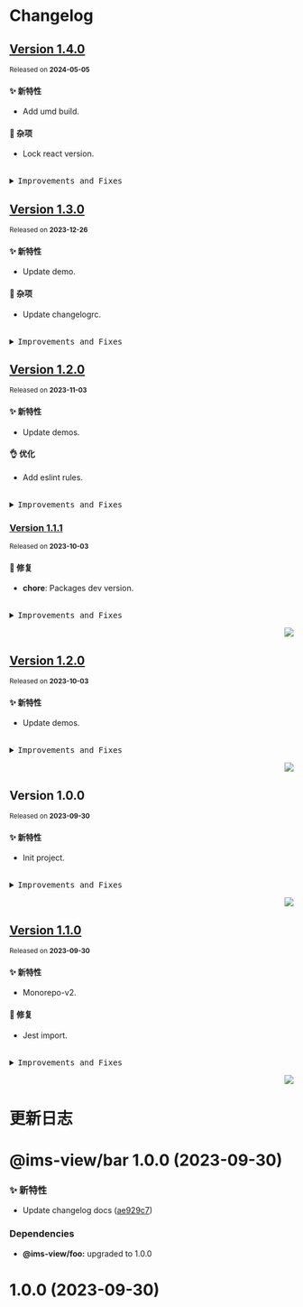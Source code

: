 # Changelog

## [Version&nbsp;1.4.0](https://github.com/eternallycyf/ims-monorepo-template/compare/@ims-view/bar@1.3.0...@ims-view/bar@1.4.0)

<sup>Released on **2024-05-05**</sup>

#### ✨ 新特性

- Add umd build.

#### 🔖 杂项

- Lock react version.

<br/>

<details>
<summary><kbd>Improvements and Fixes</kbd></summary>

#### What's improved

- Add umd build ([be1cae9](https://github.com/eternallycyf/ims-monorepo-template/commit/be1cae9))

#### Chores

- Lock react version ([0026201](https://github.com/eternallycyf/ims-monorepo-template/commit/0026201))

</details>

## [Version&nbsp;1.3.0](https://github.com/eternallycyf/ims-monorepo-template/compare/@ims-view/bar@1.2.0...@ims-view/bar@1.3.0)

<sup>Released on **2023-12-26**</sup>

#### ✨ 新特性

- Update demo.

#### 🔖 杂项

- Update changelogrc.

<br/>

<details>
<summary><kbd>Improvements and Fixes</kbd></summary>

#### What's improved

- Update demo ([cf2cda7](https://github.com/eternallycyf/ims-monorepo-template/commit/cf2cda7))

#### Chores

- Update changelogrc ([390a5bb](https://github.com/eternallycyf/ims-monorepo-template/commit/390a5bb))

</details>

## [Version&nbsp;1.2.0](https://github.com/eternallycyf/ims-monorepo-template/compare/@ims-view/bar@1.1.1...@ims-view/bar@1.2.0)

<sup>Released on **2023-11-03**</sup>

#### ✨ 新特性

- Update demos.

#### 👌 优化

- Add eslint rules.

<br/>

<details>
<summary><kbd>Improvements and Fixes</kbd></summary>

#### What's improved

- Update demos ([063c6d8](https://github.com/eternallycyf/ims-monorepo-template/commit/063c6d8))

#### Pref

- Add eslint rules ([412b7a5](https://github.com/eternallycyf/ims-monorepo-template/commit/412b7a5))

</details>

### [Version&nbsp;1.1.1](https://github.com/eternallycyf/ims-monorepo-template/compare/@ims-view/bar@1.1.0...@ims-view/bar@1.1.1)

<sup>Released on **2023-10-03**</sup>

#### 🐛 修复

- **chore**: Packages dev version.

<br/>

<details>
<summary><kbd>Improvements and Fixes</kbd></summary>

#### What's fixed

- **chore**: Packages dev version ([8350809](https://github.com/eternallycyf/ims-monorepo-template/commit/8350809))

</details>

<div align="right">

[![](https://img.shields.io/badge/-BACK_TO_TOP-151515?style=flat-square)](#readme-top)

</div>

## [Version&nbsp;1.2.0](https://github.com/eternallycyf/ims-monorepo-template/compare/@ims-view/foo@1.1.0...@ims-view/foo@1.2.0)

<sup>Released on **2023-10-03**</sup>

#### ✨ 新特性

- Update demos.

<br/>

<details>
<summary><kbd>Improvements and Fixes</kbd></summary>

#### What's improved

- Update demos ([77d0082](https://github.com/eternallycyf/ims-monorepo-template/commit/77d0082))

</details>

<div align="right">

[![](https://img.shields.io/badge/-BACK_TO_TOP-151515?style=flat-square)](#readme-top)

</div>

## Version&nbsp;1.0.0

<sup>Released on **2023-09-30**</sup>

#### ✨ 新特性

- Init project.

<br/>

<details>
<summary><kbd>Improvements and Fixes</kbd></summary>

#### What's improved

- Init project ([e88a058](https://github.com/eternallycyf/ims-monorepo-template/commit/e88a058))

</details>

<div align="right">

[![](https://img.shields.io/badge/-BACK_TO_TOP-151515?style=flat-square)](#readme-top)

</div>

## [Version&nbsp;1.1.0](https://github.com/eternallycyf/ims-monorepo-template/compare/@ims-view/foo@1.0.0...@ims-view/foo@1.1.0)

<sup>Released on **2023-09-30**</sup>

#### ✨ 新特性

- Monorepo-v2.

#### 🐛 修复

- Jest import.

<br/>

<details>
<summary><kbd>Improvements and Fixes</kbd></summary>

#### What's improved

- Monorepo-v2 ([9a5ffda](https://github.com/eternallycyf/ims-monorepo-template/commit/9a5ffda))

#### What's fixed

- Jest import ([aef5255](https://github.com/eternallycyf/ims-monorepo-template/commit/aef5255))

</details>

<div align="right">

[![](https://img.shields.io/badge/-BACK_TO_TOP-151515?style=flat-square)](#readme-top)

</div>

# 更新日志

# @ims-view/bar 1.0.0 (2023-09-30)

### ✨ 新特性

- Update changelog docs ([ae929c7](https://github.com/eternallycyf/ims-monorepo-template/commit/ae929c7))

### Dependencies

- **@ims-view/foo:** upgraded to 1.0.0

# 1.0.0 (2023-09-30)
